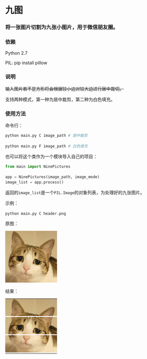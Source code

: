 # 九图

### 将一张图片切割为九张小图片，用于微信朋友圈。

### 依赖

Python 2.7

PIL: pip install pillow

### 说明

<del>输入图片若不是方形将会根据较小边对较大边进行居中裁切。</del>

支持两种模式，第一种为居中裁剪，第二种为白色填充。

### 使用方法

命令行：

```bash
python main.py C image_path # 居中裁剪

python main.py F image_path # 白色填充
```


也可以将这个类作为一个模块导入自己的项目：

```python
from main import NinePictures

app = NinePictures(image_path, image_mode)
image_list = app.process()
```
返回的`image_list`是一个`PIL.Image`的对象列表，为处理好的九张图片。

示例：

`python main.py C header.png`

原图：

![header.png](header.png)

结果：

<table>
	<tr>
		<td style="padding:0"><img src="1.png" alt=""></td>
		<td style="padding:0"><img src="2.png" alt=""></td>
		<td style="padding:0"><img src="3.png" alt=""></td>
	</tr>
	<tr>
		<td style="padding:0"><img src="4.png" alt=""></td>
		<td style="padding:0"><img src="5.png" alt=""></td>
		<td style="padding:0"><img src="6.png" alt=""></td>
	</tr><tr>
		<td style="padding:0"><img src="7.png" alt=""></td>
		<td style="padding:0"><img src="8.png" alt=""></td>
		<td style="padding:0"><img src="9.png" alt=""></td>
	</tr>
</table>
